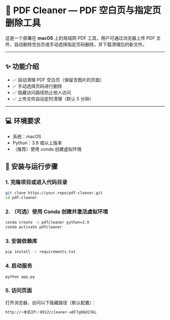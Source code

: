 # 📄 PDF Cleaner — PDF 空白页与指定页删除工具

这是一个部署在 **macOS** 上的局域网 PDF 工具，用户可通过浏览器上传 PDF 文件，自动删除空白页或手动选择指定页码删除，并下载清理后的新文件。

---

## ✨ 功能介绍

- ✅ 自动清理 PDF 空白页（保留含图片的页面）
- ✅ 手动选择页码进行删除
- ✅ 隐藏访问路径防止他人访问
- ✅ 上传文件自动定时清理（默认 5 分钟）

---

## 💻 环境要求

- 系统：macOS
- Python：3.9 或以上版本
- （推荐）使用 conda 创建虚拟环境

## 🚀 安装与运行步骤

### 1. 克隆项目或进入代码目录

```bash
git clone https://your.repo/pdf-cleaner.git
cd pdf-cleaner
```

### 2. （可选）使用 Conda 创建并激活虚拟环境
```bash
conda create -n pdfcleaner python=3.9
conda activate pdfcleaner
```

### 3. 安装依赖库
```bash
pip install -r requirements.txt
```
### 4. 启动服务
```bash
python app.py
```
### 5. 访问页面
打开浏览器，访问以下隐藏路径（默认配置）：
```bash
http://<本机IP>:8912/cleaner-a8F7g9Qd23kL
```